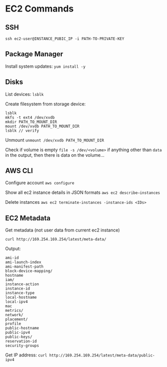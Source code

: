# EC2 Commands

## SSH

`ssh ec2-user@INSTANCE_PUBIC_IP -i PATH-TO-PRIVATE-KEY`

## Package Manager

Install system updates:
`yum install -y`

## Disks

List devices:
`lsblk`

Create filesystem from storage device:
``` shell
lsblk
mkfs -t ext4 /dev/xvdb
mkdir PATH_TO_MOUNT_DIR
mount /dev/xvdb PATH_TO_MOUNT_DIR
lsblk // verify
```
Unmount
`unmount /dev/xvdb PATH_TO_MOUNT_DIR`

Check if volume is empty
`file -s /dev/<volume>`
if anything other than `data` in the output, then there is data on the volume...

## AWS CLI

Configure account
`aws configure`

Show all ec2 instance details in JSON formats
`aws ec2 describe—instances`

Delete instances
`aws ec2 terminate-instances -instance-ids <IDs>`

## EC2 Metadata

Get metadata (not user data from current ec2 instance)

`curl http://169.254.169.254/latest/meta-data/`

Output:
```
ami-id
ami-launch-index
ami-manifest-path
block-device-mapping/
hostname
iam/
instance-action
instance-id
instance-type
local-hostname
local-ipv4
mac
metrics/
network/
placement/
profile
public-hostname
public-ipv4
public-keys/
reservation-id
security-groups
```
Get IP address:
`curl http://169.254.169.254/latest/meta-data/public-ipv4`
